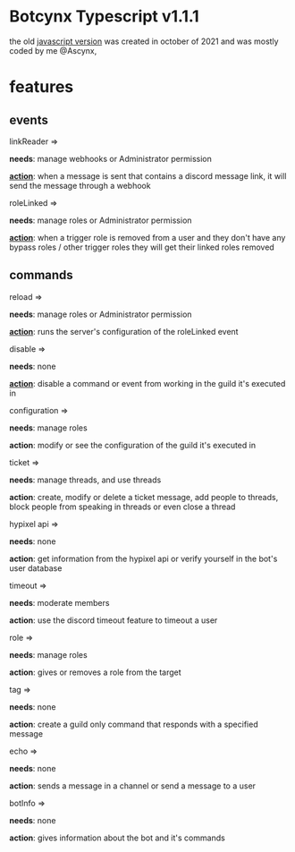 # Botcynx Typescript v1.1.1

the old [javascript version](https://github.com/ascynx-betas/botcynx-js) was created in october of 2021
and was mostly coded by me @Ascynx,

# features

## events

linkReader =>

**needs**: manage webhooks or Administrator permission

**[action](https://cdn.discordapp.com/attachments/903281241594413176/931176014925688852/unknown.png)**: when a message is sent that contains a discord message link, it will send the message through a webhook

roleLinked =>

**needs**: manage roles or Administrator permission

**[action](https://cdn.discordapp.com/attachments/903281241594413176/931176550748016720/unknown.png)**: when a trigger role is removed from a user and they don't have any bypass roles / other trigger roles they will get their linked roles removed

## commands

reload =>

**needs**: manage roles or Administrator permission

**[action](https://cdn.discordapp.com/attachments/903281241594413176/931176923520966656/unknown.png)**: runs the server's configuration of the roleLinked event

disable =>

**needs**: none

**[action](https://cdn.discordapp.com/attachments/903281241594413176/931177873308540978/unknown.png)**: disable a command or event from working in the guild it's executed in

configuration =>

**needs**: manage roles

**action**: modify or see the configuration of the guild it's executed in

ticket =>

**needs**: manage threads, and use threads

**action**: create, modify or delete a ticket message, add people to threads, block people from speaking in threads or even close a thread

hypixel api =>

**needs**: none

**action**: get information from the hypixel api or verify yourself in the bot's user database

timeout =>

**needs**: moderate members

**action**: use the discord timeout feature to timeout a user

role =>

**needs**: manage roles

**action**: gives or removes a role from the target

tag =>

**needs**: none

**action**: create a guild only command that responds with a specified message

echo =>

**needs**: none

**action**: sends a message in a channel or send a message to a user

botInfo =>

**needs**: none

**action**: gives information about the bot and it's commands

